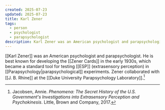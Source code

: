 ```yaml
---
created: 2025-07-23
updated: 2025-07-23
title: Karl Zener
tags:
  - person
  - psychologist
  - parapsychologist
description: Karl Zener was an American psychologist and parapsychologist known for developing the Zener cards used in ESP experiments.
---
```

[[Karl Zener]] was an American psychologist and parapsychologist. He is best known for developing the [[Zener Cards]] in the early 1930s, which became a standard tool for testing [[ESP]] (extrasensory perception) in [[Parapsychology|parapsychological]] experiments. Zener collaborated with [[J. B. Rhine]] at the [[Duke University Parapsychology Laboratory]].[^1]


[^1]: Jacobsen, Annie. *Phenomena: The Secret History of the U.S. Government's Investigations into Extrasensory Perception and Psychokinesis*. Little, Brown and Company, 2017.
